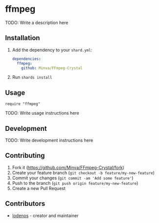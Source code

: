 # ffmpeg

TODO: Write a description here

## Installation

1. Add the dependency to your `shard.yml`:

   ```yaml
   dependencies:
     ffmpeg:
       github: Minva/FFmpeg-Crystal
   ```

2. Run `shards install`

## Usage

```crystal
require "ffmpeg"
```

TODO: Write usage instructions here

## Development

TODO: Write development instructions here

## Contributing

1. Fork it (<https://github.com/Minva/FFmpeg-Crystal/fork>)
2. Create your feature branch (`git checkout -b feature/my-new-feature`)
3. Commit your changes (`git commit -am 'Add some feature'`)
4. Push to the branch (`git push origin feature/my-new-feature`)
5. Create a new Pull Request

## Contributors

- [lodenos](https://github.com/lodenos) - creator and maintainer
